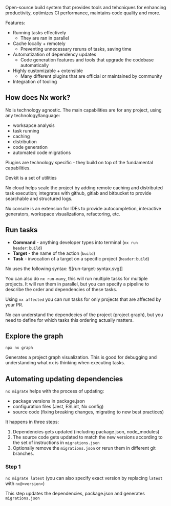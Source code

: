 Open-source build system that provides tools and tehcniques for enhancing productivity, optimizes CI performance, maintains code quality and more.

Features:
- Running tasks effectively
	- They are ran in parallel
- Cache locally + remotely
	- Preventing unnecessary reruns of tasks, saving time
- Automatization of dependency updates
	- Code generation features and tools that upgrade the codebase automatically
- Highly customizable + extensible
	- Many different plugins that are official or maintained by community
- Integration of tooling

## How does Nx work?

Nx is technology agnostic. The main capabilities are for any project, using any technology/language:
- worksapce analysis
- task running
- caching
- distribution
- code generation
- automated code migrations

Plugins are technology specific - they build on top of the fundamental capabilities. 

Devkit is a set of utilities

Nx cloud helps scale the project by adding remote caching and distributed task execution; integrates with github, gitlab and bitbucket to provide searchable and structured logs.

Nx console is an extension for IDEs to provide autocompletion, interactive generators, workspace visualizations, refactoring, etc.

## Run tasks

- **Command** - anything developer types into terminal (`nx run header:build`)
- **Target** - the name of the action (`build`)
- **Task** - invocation of a target on a specific project (`header:build`)

Nx uses the following syntax:
![[run-target-syntax.svg]]

You can also do `nx run-many`, this will run multiple tasks for multiple projects. It will run them in parallel, but you can specify a pipeline to describe the order and dependencies of these tasks.

Using `nx affected` you can run tasks for only projects that are affected by your PR.

Nx can understand the dependecies of the project (project graph), but you need to define for which tasks this ordering actually matters.

## Explore the graph

`npx nx graph`

Generates a project graph visualization. This is good for debugging and understanding what nx is thinking when executing tasks.

## Automating updating dependencies

`nx migrate` helps with the process of updating:
- package versions in package.json
- configuration files (Jest, ESLint, Nx config)
- source code (fixing breaking changes, migrating to new best practices)

It happens in three steps:
1. Dependencies gets updated (including package.json, node_modules)
2. The source code gets updated to match the new versions according to the set of instructions in `migrations.json`
3. Optionally remove the `migrations.json` or rerun them in different git branches.

### Step 1

`nx migrate latest` (you can also specify exact version by replacing `latest` with `nx@<version>`)

This step updates the dependencies, package.json and generates `migrations.json`

